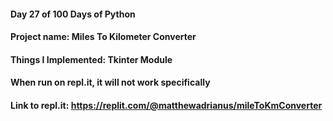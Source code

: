#### Day 27 of 100 Days of Python
#### Project name: Miles To Kilometer Converter
#### Things I Implemented: Tkinter Module

#### When run on repl.it, it will not work specifically

#### Link to repl.it: https://replit.com/@matthewadrianus/mileToKmConverter 
